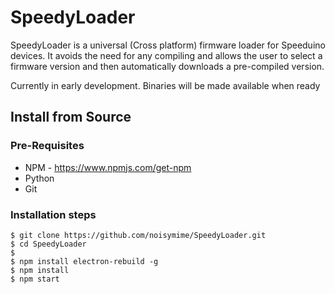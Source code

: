 # SpeedyLoader
SpeedyLoader is a universal (Cross platform) firmware loader for Speeduino devices. It avoids the need for any compiling and allows the user to select a firmware version and then automatically downloads a pre-compiled version. 

Currently in early development. Binaries will be made available when ready

## Install from Source

### Pre-Requisites
* NPM - https://www.npmjs.com/get-npm
* Python
* Git

### Installation steps
```
$ git clone https://github.com/noisymime/SpeedyLoader.git
$ cd SpeedyLoader
$
$ npm install electron-rebuild -g
$ npm install
$ npm start
```
